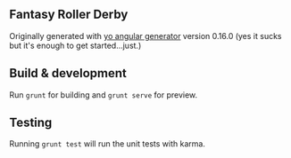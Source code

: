 ## Fantasy Roller Derby

Originally generated with [yo angular generator](https://github.com/yeoman/generator-angular) version 0.16.0 (yes it sucks but it's enough to get started...just.)

## Build & development

Run `grunt` for building and `grunt serve` for preview.

## Testing

Running `grunt test` will run the unit tests with karma.
